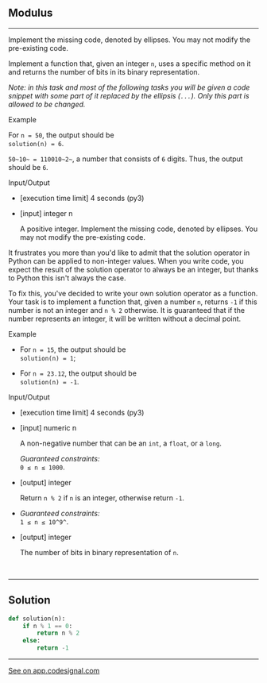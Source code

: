 ## Modulus
---
Implement the missing code, denoted by ellipses. You may not modify the pre-existing code.

Implement a function that, given an integer `n`, uses a specific method on it and returns the number of bits in its binary representation.

*Note: in this task and most of the following tasks you will be given a code snippet with some part of it replaced by the ellipsis (`...`). Only this part is allowed to be changed.*

Example

For `n = 50`, the output should be\
`solution(n) = 6`.

`50~10~ = 110010~2~`, a number that consists of `6` digits. Thus, the output should be `6`.

Input/Output

-   [execution time limit] 4 seconds (py3)

-   [input] integer n

    A positive integer.
Implement the missing code, denoted by ellipses. You may not modify the pre-existing code.

It frustrates you more than you'd like to admit that the solution operator in Python can be applied to non-integer values. When you write code, you expect the result of the solution operator to always be an integer, but thanks to Python this isn't always the case.

To fix this, you've decided to write your own solution operator as a function. Your task is to implement a function that, given a number `n`, returns `-1` if this number is not an integer and `n % 2` otherwise. It is guaranteed that if the number represents an integer, it will be written without a decimal point.

Example

-   For `n = 15`, the output should be\
    `solution(n) = 1`;

-   For `n = 23.12`, the output should be\
    `solution(n) = -1`.

Input/Output

-   [execution time limit] 4 seconds (py3)

-   [input] numeric n

    A non-negative number that can be an `int`, a `float`, or a `long`.

    *Guaranteed constraints:*\
    `0 ≤ n ≤ 1000`.

-   [output] integer

    Return `n % 2` if `n` is an integer, otherwise return `-1`.

-
    *Guaranteed constraints:*\
    `1 ≤ n ≤ 10^9^`.

-   [output] integer

    The number of bits in binary representation of `n`.

    <br>
---
## Solution

```python
def solution(n):
    if n % 1 == 0:
        return n % 2
    else:
        return -1

```
---
[See on app.codesignal.com](https://app.codesignal.com/arcade/python-arcade/meet-python/mygD2J9yDbRmtKW8T)